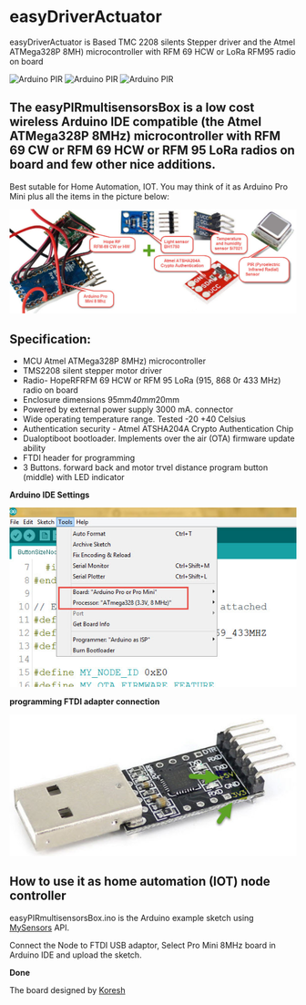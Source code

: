 # easyDriverActuator
easyDriverActuator is Based TMC 2208 silents Stepper driver and the Atmel ATMega328P 8MH) microcontroller with RFM 69 HCW or LoRa RFM95  radio on board

![Arduino PIR](https://github.com/EasySensors/easyDriverActuator/blob/master/pics/TMC2208_ACTUATOR_BOTTOM.jpg?raw=true)
![Arduino PIR](https://github.com/EasySensors/easyDriverActuator/blob/master/pics/TMC2208_ACTUATOR_PCB_TOP.jpg?raw=true)
![Arduino PIR](https://github.com/EasySensors/easyDriverActuator/blob/master/pics/TMC2208_ACTUATOR_MAIN.jpg?raw=true)


**The easyPIRmultisensorsBox is a low cost wireless Arduino IDE compatible (the Atmel ATMega328P 8MHz) microcontroller with  RFM 69 CW or RFM 69 HCW or RFM 95 LoRa  radios on board and few other nice additions.** 
------------------------------------------------------------------------

Best sutable for Home Automation, IOT.  You may think of it as Arduino Pro Mini plus all the items in the picture below:

![Arduino PIR](https://github.com/EasySensors/easyPIRmultisensorsBox2/blob/master/pics/replcePIR2.jpg?raw=true)

## Specification: ##

 - MCU Atmel ATMega328P 8MHz) microcontroller
 - TMS2208 silent stepper motor driver
 - Radio- HopeRFRFM 69 HCW or RFM 95 LoRa  (915, 868 0r 433 MHz)  radio on board
 - Enclosure dimensions 95mm*40mm*20mm 
 - Powered by external power supply 3000 mA. connector 
 - Wide operating temperature range. Tested -20 +40 Celsius
 - Authentication security - Atmel ATSHA204A Crypto Authentication Chip
 - Dualoptiboot bootloader. Implements over the air (OTA) firmware update ability
 - FTDI  header for programming
 - 3 Buttons. forward back and motor trvel distance program button (middle) with LED indicator 
 

**Arduino IDE Settings**

![Arduino IDE Settings](https://github.com/EasySensors/ButtonSizeNode/blob/master/pics/IDEsettings.jpg?raw=true)


**programming FTDI adapter connection**

![enter image description here](https://github.com/EasySensors/ButtonSizeNode/blob/master/pics/FTDIvcc5-3.jpg?raw=true)


How to use it as home automation (IOT) node controller
------------------------------------------------------

easyPIRmultisensorsBox.ino is the Arduino example sketch using [MySensors](https://www.mysensors.org/) API. 


Connect the Node to FTDI USB adaptor, Select Pro Mini 8MHz board in Arduino IDE and upload the sketch.

**Done**


The board designed by  [Koresh](https://www.openhardware.io/user/143/projects/Koresh)

